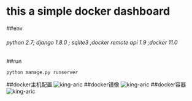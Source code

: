 # this a simple docker dashboard

##env
###### python 2.7; django 1.8.0 ; sqlite3 ;docker remote api 1.9 ;docker 11.0

##run
```
python manage.py runserver

```
##docker主机配置
![king-aric](https://github.com/king-aric/dockerDashboard/blob/master/misc/host.png) 
##docker镜像
![king-aric](https://github.com/king-aric/dockerDashboard/blob/master/misc/image.png) 
##docker容器
![king-aric](https://github.com/king-aric/dockerDashboard/blob/master/misc/container.png) 
